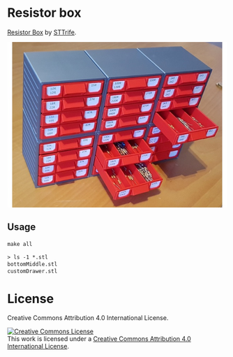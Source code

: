 # Resistor box

[Resistor Box](https://www.thingiverse.com/thing:3125601) by
[STTrife](https://www.thingiverse.com/sttrife/designs).

![Resistor box](assets/resistor-box.jpg)

## Usage

```console
make all
```

```console
> ls -1 *.stl
bottomMiddle.stl
customDrawer.stl
```

# License

Creative Commons Attribution 4.0 International License.

<a rel="license" href="http://creativecommons.org/licenses/by/4.0/"><img alt="Creative Commons License" style="border-width:0" src="https://i.creativecommons.org/l/by/4.0/88x31.png" /></a><br />This work is licensed under a <a rel="license" href="http://creativecommons.org/licenses/by/4.0/">Creative Commons Attribution 4.0 International License</a>.
